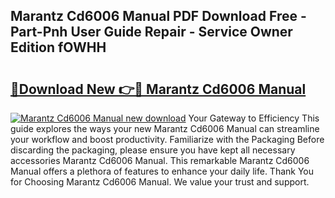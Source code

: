 ## Marantz Cd6006 Manual PDF Download Free - Part-Pnh User Guide Repair - Service Owner Edition fOWHH

# <h2><a href="http://cf16219.oget.top/?id=Marantz+Cd6006+Manual">🔗Download New 👉🔴 Marantz Cd6006 Manual</a></h2>

[![Marantz Cd6006 Manual new download](https://i.imgur.com/5g1atiW.png)](http://cf16219.oget.top/?id=Marantz+Cd6006+Manual)
Your Gateway to Efficiency This guide explores the ways your new Marantz Cd6006 Manual can streamline your workflow and boost productivity. Familiarize with the Packaging Before discarding the packaging, please ensure you have kept all necessary accessories Marantz Cd6006 Manual. This remarkable Marantz Cd6006 Manual offers a plethora of features to enhance your daily life. Thank You for Choosing Marantz Cd6006 Manual. We value your trust and support.
